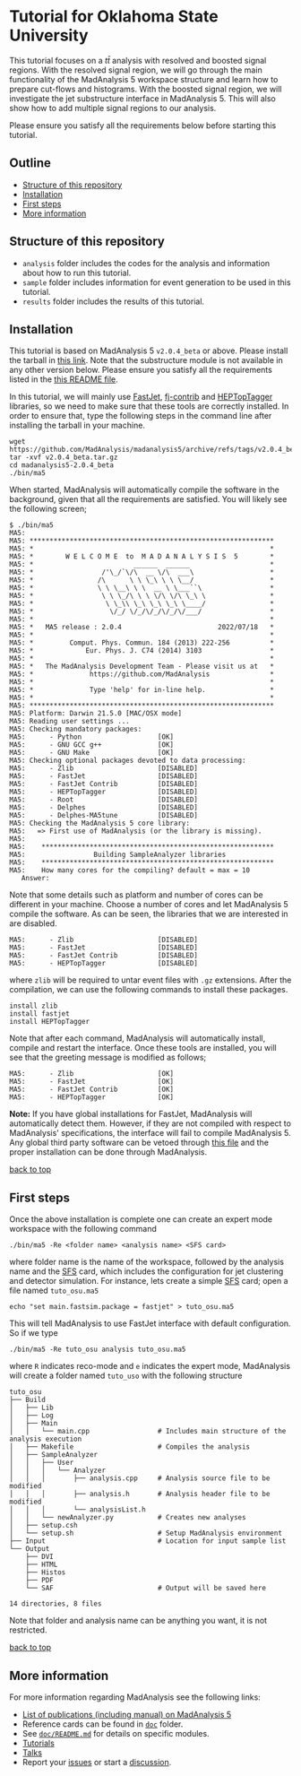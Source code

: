 # Tutorial for Oklahoma State University

This tutorial focuses on a $t \bar{t}$ analysis with resolved and boosted signal regions. With the resolved signal region, 
we will go through the main functionality of the MadAnalysis 5 workspace structure and learn how to prepare cut-flows
and histograms. With the boosted signal region, we will investigate the jet substructure interface in MadAnalysis 5. 
This will also show how to add multiple signal regions to our analysis.

Please ensure you satisfy all the requirements below before starting this tutorial.

## Outline

* [Structure of this repository](#structure-of-this-repository)
* [Installation](#installation)
* [First steps](#first-steps)
* [More information](#more-information)

## Structure of this repository

* `analysis` folder includes the codes for the analysis and information about how to run this tutorial.
* `sample` folder includes information for event generation to be used in this tutorial.
* `results` folder includes the results of this tutorial. 

## Installation

This tutorial is based on MadAnalysis 5 `v2.0.4_beta` or above. Please install the tarball in 
[this link](https://github.com/MadAnalysis/madanalysis5/releases/tag/v2.0.4_beta). Note that the 
substructure module is not available in any other version below. Please ensure you satisfy all the 
requirements listed in the [this README file](https://github.com/MadAnalysis/madanalysis5/tree/v2.0.4_beta#requirements).

In this tutorial, we will mainly use [FastJet](http://fastjet.fr/), 
[fj-contrib](https://fastjet.hepforge.org/contrib/) and 
[HEPTopTagger](https://github.com/MadAnalysis/HEPTopTagger) libraries, so we need to make sure that 
these tools are correctly installed. In order to ensure that, type the following steps in the command
line after installing the tarball in your machine.

```shell
wget https://github.com/MadAnalysis/madanalysis5/archive/refs/tags/v2.0.4_beta.tar.gz
tar -xvf v2.0.4_beta.tar.gz
cd madanalysis5-2.0.4_beta
./bin/ma5
```
When started, MadAnalysis will automatically compile the software in the background, given that all the requirements 
are satisfied. You will likely see the following screen;
```shell
$ ./bin/ma5
MA5:
MA5: *************************************************************
MA5: *                                                           *
MA5: *        W E L C O M E  to  M A D A N A L Y S I S  5        *
MA5: *                         ______  ______                    *
MA5: *                 /'\_/`\/\  __ \/\  ___\                   *
MA5: *                /\      \ \ \_\ \ \ \__/                   *
MA5: *                \ \ \__\ \ \  __ \ \___``\                 *
MA5: *                 \ \ \_/\ \ \ \/\ \/\ \_\ \                *
MA5: *                  \ \_\\ \_\ \_\ \_\ \____/                *
MA5: *                   \/_/ \/_/\/_/\/_/\/___/                 *
MA5: *                                                           *
MA5: *   MA5 release : 2.0.4                        2022/07/18   *
MA5: *                                                           *
MA5: *         Comput. Phys. Commun. 184 (2013) 222-256          *
MA5: *             Eur. Phys. J. C74 (2014) 3103                 *
MA5: *                                                           *
MA5: *   The MadAnalysis Development Team - Please visit us at   *
MA5: *              https://github.com/MadAnalysis               *
MA5: *                                                           *
MA5: *              Type 'help' for in-line help.                *
MA5: *                                                           *
MA5: *************************************************************
MA5: Platform: Darwin 21.5.0 [MAC/OSX mode]
MA5: Reading user settings ...
MA5: Checking mandatory packages:
MA5:      - Python                   [OK]
MA5:      - GNU GCC g++              [OK]
MA5:      - GNU Make                 [OK]
MA5: Checking optional packages devoted to data processing:
MA5:      - Zlib                     [DISABLED]
MA5:      - FastJet                  [DISABLED]
MA5:      - FastJet Contrib          [DISABLED]
MA5:      - HEPTopTagger             [DISABLED]
MA5:      - Root                     [DISABLED]
MA5:      - Delphes                  [DISABLED]
MA5:      - Delphes-MA5tune          [DISABLED]
MA5: Checking the MadAnalysis 5 core library:
MA5:   => First use of MadAnalysis (or the library is missing).
MA5:
MA5:    **********************************************************
MA5:                 Building SampleAnalyzer libraries
MA5:    **********************************************************
MA5:    How many cores for the compiling? default = max = 10
   Answer:
```
Note that some details such as platform and number of cores can be different in your machine. 
Choose a number of cores and let MadAnalysis 5 compile the software. As can be seen, the libraries 
that we are interested in are disabled.
```shell
MA5:      - Zlib                     [DISABLED]
MA5:      - FastJet                  [DISABLED]
MA5:      - FastJet Contrib          [DISABLED]
MA5:      - HEPTopTagger             [DISABLED]
```
where `zlib` will be required to untar event files with `.gz` extensions. After the compilation, we can use the 
following commands to install these packages.
```shell
install zlib
install fastjet
install HEPTopTagger
```
Note that after each command, MadAnalysis will automatically install, compile and restart the interface.
Once these tools are installed, you will see that the greeting message is modified as follows;
```shell
MA5:      - Zlib                     [OK]
MA5:      - FastJet                  [OK]
MA5:      - FastJet Contrib          [OK]
MA5:      - HEPTopTagger             [OK]
```
**Note:** If you have global installations for FastJet, MadAnalysis will automatically detect them. However,
if they are not compiled with respect to MadAnalysis' specifications, the interface will fail to compile
MadAnalysis 5. Any global third party software can be vetoed through 
[this file](https://github.com/MadAnalysis/madanalysis5/blob/v2.0.4_beta/madanalysis/input/installation_options.dat)
and the proper installation can be done through MadAnalysis.

[back to top](#outline)

## First steps

Once the above installation is complete one can create an expert mode workspace with the following command
```shell
./bin/ma5 -Re <folder name> <analysis name> <SFS card>
```
where folder name is the name of the workspace, followed by the analysis name and the 
[SFS](https://arxiv.org/abs/2006.09387) card, which includes the configuration for jet clustering and 
detector simulation. For instance, lets create a simple [SFS](https://arxiv.org/abs/2006.09387) card; open 
a file named `tuto_osu.ma5`
```shell
echo "set main.fastsim.package = fastjet" > tuto_osu.ma5
```
This will tell MadAnalysis to use FastJet interface with default configuration. So if we type
```shell
./bin/ma5 -Re tuto_osu analysis tuto_osu.ma5
```
where `R` indicates reco-mode and `e` indicates the expert mode, MadAnalysis will create a folder named 
`tuto_uso` with the following structure
```shell
tuto_osu
├── Build
│   ├── Lib
│   ├── Log
│   ├── Main
│   │   └── main.cpp                 # Includes main structure of the analysis execution
│   ├── Makefile                     # Compiles the analysis
│   ├── SampleAnalyzer
│   │   ├── User
│   │   │   └── Analyzer
│   │   │       ├── analysis.cpp     # Analysis source file to be modified
│   │   │       ├── analysis.h       # Analysis header file to be modified
│   │   │       └── analysisList.h
│   │   └── newAnalyzer.py           # Creates new analyses
│   ├── setup.csh
│   └── setup.sh                     # Setup MadAnalysis environment
├── Input                            # Location for input sample list
└── Output
    ├── DVI
    ├── HTML
    ├── Histos
    ├── PDF
    └── SAF                          # Output will be saved here

14 directories, 8 files
```
Note that folder and analysis name can be anything you want, it is not restricted.

[back to top](#outline)

## More information

For more information regarding MadAnalysis see the following links:

* [List of publications (including manual) on MadAnalysis 5](https://github.com/MadAnalysis/madanalysis5/tree/main#credits)
* Reference cards can be found in [`doc`](https://github.com/MadAnalysis/madanalysis5/tree/v2.0.4_beta/doc) folder.
* See [`doc/README.md`](https://github.com/MadAnalysis/madanalysis5/tree/v2.0.4_beta/doc#readme) 
  for details on specific modules.
* [Tutorials](https://madanalysis.irmp.ucl.ac.be/wiki/tutorials)
* [Talks](http://madanalysis.irmp.ucl.ac.be/wiki/Talks)
* Report your [issues](https://github.com/MadAnalysis/madanalysis5/issues/new/choose) or start a 
  [discussion](https://github.com/MadAnalysis/madanalysis5/discussions).